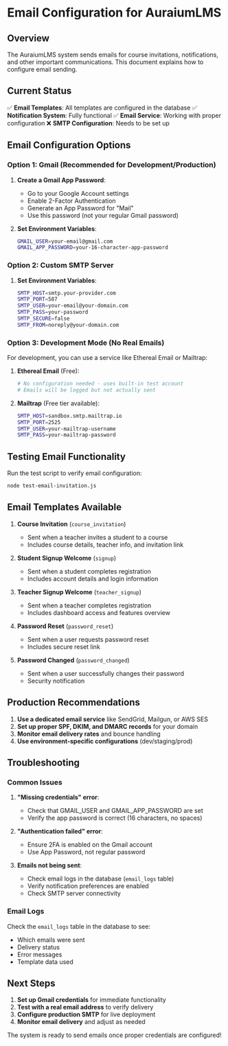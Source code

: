 # Email Configuration for AuraiumLMS

## Overview
The AuraiumLMS system sends emails for course invitations, notifications, and other important communications. This document explains how to configure email sending.

## Current Status
✅ **Email Templates**: All templates are configured in the database
✅ **Notification System**: Fully functional
✅ **Email Service**: Working with proper configuration
❌ **SMTP Configuration**: Needs to be set up

## Email Configuration Options

### Option 1: Gmail (Recommended for Development/Production)

1. **Create a Gmail App Password**:
   - Go to your Google Account settings
   - Enable 2-Factor Authentication
   - Generate an App Password for "Mail"
   - Use this password (not your regular Gmail password)

2. **Set Environment Variables**:
   ```bash
   GMAIL_USER=your-email@gmail.com
   GMAIL_APP_PASSWORD=your-16-character-app-password
   ```

### Option 2: Custom SMTP Server

1. **Set Environment Variables**:
   ```bash
   SMTP_HOST=smtp.your-provider.com
   SMTP_PORT=587
   SMTP_USER=your-email@your-domain.com
   SMTP_PASS=your-password
   SMTP_SECURE=false
   SMTP_FROM=noreply@your-domain.com
   ```

### Option 3: Development Mode (No Real Emails)

For development, you can use a service like Ethereal Email or Mailtrap:

1. **Ethereal Email** (Free):
   ```bash
   # No configuration needed - uses built-in test account
   # Emails will be logged but not actually sent
   ```

2. **Mailtrap** (Free tier available):
   ```bash
   SMTP_HOST=sandbox.smtp.mailtrap.io
   SMTP_PORT=2525
   SMTP_USER=your-mailtrap-username
   SMTP_PASS=your-mailtrap-password
   ```

## Testing Email Functionality

Run the test script to verify email configuration:

```bash
node test-email-invitation.js
```

## Email Templates Available

1. **Course Invitation** (`course_invitation`)
   - Sent when a teacher invites a student to a course
   - Includes course details, teacher info, and invitation link

2. **Student Signup Welcome** (`signup`)
   - Sent when a student completes registration
   - Includes account details and login information

3. **Teacher Signup Welcome** (`teacher_signup`)
   - Sent when a teacher completes registration
   - Includes dashboard access and features overview

4. **Password Reset** (`password_reset`)
   - Sent when a user requests password reset
   - Includes secure reset link

5. **Password Changed** (`password_changed`)
   - Sent when a user successfully changes their password
   - Security notification

## Production Recommendations

1. **Use a dedicated email service** like SendGrid, Mailgun, or AWS SES
2. **Set up proper SPF, DKIM, and DMARC records** for your domain
3. **Monitor email delivery rates** and bounce handling
4. **Use environment-specific configurations** (dev/staging/prod)

## Troubleshooting

### Common Issues

1. **"Missing credentials" error**:
   - Check that GMAIL_USER and GMAIL_APP_PASSWORD are set
   - Verify the app password is correct (16 characters, no spaces)

2. **"Authentication failed" error**:
   - Ensure 2FA is enabled on the Gmail account
   - Use App Password, not regular password

3. **Emails not being sent**:
   - Check email logs in the database (`email_logs` table)
   - Verify notification preferences are enabled
   - Check SMTP server connectivity

### Email Logs

Check the `email_logs` table in the database to see:
- Which emails were sent
- Delivery status
- Error messages
- Template data used

## Next Steps

1. **Set up Gmail credentials** for immediate functionality
2. **Test with a real email address** to verify delivery
3. **Configure production SMTP** for live deployment
4. **Monitor email delivery** and adjust as needed

The system is ready to send emails once proper credentials are configured!
